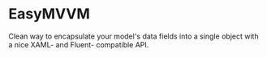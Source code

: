# EasyMVVM
Clean way to encapsulate your model's data fields into a single object with a nice XAML- and Fluent- compatible API.
